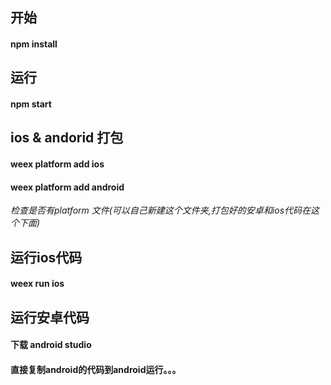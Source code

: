 
## 开始  
#### npm install  
## 运行   
#### npm start  
## ios & andorid 打包
#### weex platform  add ios  
#### weex platform  add android  
*检查是否有platform 文件(可以自己新建这个文件夹,打包好的安卓和ios代码在这个下面)*  
## 运行ios代码  
#### weex run ios  
## 运行安卓代码  
#### 下载 android studio
#### 直接复制android的代码到android运行。。。
